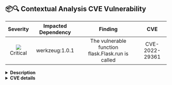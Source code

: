 
## 📦🔍 Contextual Analysis CVE Vulnerability
<div align='center'>

| Severity                | Impacted Dependency                  | Finding                  | CVE                  |
| :---------------------: | :-----------------------------------: | :-----------------------------------: | :-----------------------------------: |
| ![](https://raw.githubusercontent.com/jfrog/frogbot/master/resources/v2/applicableCriticalSeverity.png)<br>Critical | werkzeug:1.0.1 | The vulnerable function flask.Flask.run is called | CVE-2022-29361 |

</div>

<details>
<summary> <b>Description</b> </summary>
<br>
The scanner checks whether the vulnerable `Development Server` of the `werkzeug` library is used by looking for calls to `werkzeug.serving.run_simple()`.

</details>

<details>
<summary> <b>CVE details</b> </summary>
<br>
cveDetails

</details>
